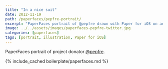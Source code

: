 ```yaml
---
title: "In a nice suit"
date: 2012-11-19
path: /paperfaces/pepfre-portrait/
excerpt: "PaperFaces portrait of @pepfre drawn with Paper for iOS on an iPad."
image: ../../assets/images/paperfaces-pepfre-twitter.jpg
categories: [paperfaces]
tags: [portrait, illustration, Paper for iOS]
---
```


PaperFaces portrait of project donator [@pepfre](https://twitter.com/pepfre).

{% include_cached boilerplate/paperfaces.md %}
